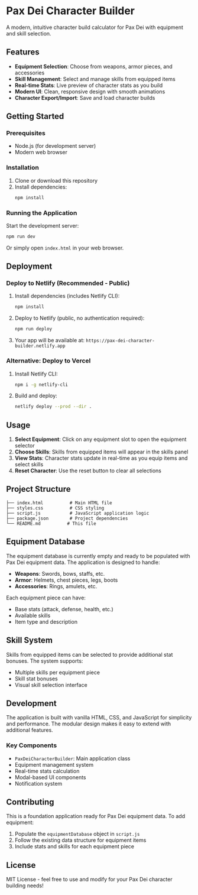 # Pax Dei Character Builder

A modern, intuitive character build calculator for Pax Dei with equipment and skill selection.

## Features

- **Equipment Selection**: Choose from weapons, armor pieces, and accessories
- **Skill Management**: Select and manage skills from equipped items
- **Real-time Stats**: Live preview of character stats as you build
- **Modern UI**: Clean, responsive design with smooth animations
- **Character Export/Import**: Save and load character builds

## Getting Started

### Prerequisites

- Node.js (for development server)
- Modern web browser

### Installation

1. Clone or download this repository
2. Install dependencies:
   ```bash
   npm install
   ```

### Running the Application

Start the development server:

```bash
npm run dev
```

Or simply open `index.html` in your web browser.

## Deployment

### Deploy to Netlify (Recommended - Public)

1. Install dependencies (includes Netlify CLI):

   ```bash
   npm install
   ```

2. Deploy to Netlify (public, no authentication required):

   ```bash
   npm run deploy
   ```

3. Your app will be available at: `https://pax-dei-character-builder.netlify.app`

### Alternative: Deploy to Vercel

1. Install Netlify CLI:

   ```bash
   npm i -g netlify-cli
   ```

2. Build and deploy:
   ```bash
   netlify deploy --prod --dir .
   ```

## Usage

1. **Select Equipment**: Click on any equipment slot to open the equipment selector
2. **Choose Skills**: Skills from equipped items will appear in the skills panel
3. **View Stats**: Character stats update in real-time as you equip items and select skills
4. **Reset Character**: Use the reset button to clear all selections

## Project Structure

```
├── index.html          # Main HTML file
├── styles.css          # CSS styling
├── script.js           # JavaScript application logic
├── package.json        # Project dependencies
└── README.md          # This file
```

## Equipment Database

The equipment database is currently empty and ready to be populated with Pax Dei equipment data. The application is designed to handle:

- **Weapons**: Swords, bows, staffs, etc.
- **Armor**: Helmets, chest pieces, legs, boots
- **Accessories**: Rings, amulets, etc.

Each equipment piece can have:

- Base stats (attack, defense, health, etc.)
- Available skills
- Item type and description

## Skill System

Skills from equipped items can be selected to provide additional stat bonuses. The system supports:

- Multiple skills per equipment piece
- Skill stat bonuses
- Visual skill selection interface

## Development

The application is built with vanilla HTML, CSS, and JavaScript for simplicity and performance. The modular design makes it easy to extend with additional features.

### Key Components

- `PaxDeiCharacterBuilder`: Main application class
- Equipment management system
- Real-time stats calculation
- Modal-based UI components
- Notification system

## Contributing

This is a foundation application ready for Pax Dei equipment data. To add equipment:

1. Populate the `equipmentDatabase` object in `script.js`
2. Follow the existing data structure for equipment items
3. Include stats and skills for each equipment piece

## License

MIT License - feel free to use and modify for your Pax Dei character building needs!
